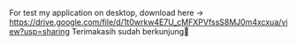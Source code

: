 For test my application on desktop, download here -> https://drive.google.com/file/d/1t0wrkw4E7U_cMFXPVfssS8MJ0m4xcxua/view?usp=sharing
Terimakasih sudah berkunjung🙏
